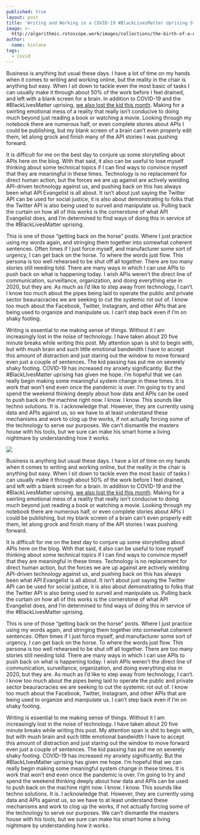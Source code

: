 ```yaml
---
published: true
layout: post
title: 'Writing and Working in a COVID-19 #BlackLivesMatter Uprising Storm'
image: >-
  http://algorithmic.rotoscope.work/images/collections/the-birth-of-a-nation/president.jpg
author:
  name: kinlane
tags:
  - Covid
---
```

Business is anything but usual these days. I have a lot of time on my hands when it comes to writing and working online, but the reality in the chair is anything but easy. When I sit down to tackle even the most basic of tasks I can usually make it through about 50% of the work before I feel drained, and left with a blank screen for a brain. In addition to COVID-19 and the #BlackLivesMatter uprising, [we also lost the kid this month](http://dronerecovery.org/journal/a-drone-recovery-post-to-remember-the-kid/). Making for a swirling emotional mess of a reality that really isn’t conducive to doing much beyond just reading a book or watching a movie. Looking through my notebook there are numerous half, or even complete stories about APIs I could be publishing, but my blank screen of a brain can’t even properly edit them, let along grock and finish many of the API stories I was pushing forward.

It is difficult for me on the best day to conjure up some storytelling about APIs here on the blog. With that said, it also can be useful to lose myself thinking about some technical topics if I can find ways to convince myself that they are meaningful in these times. Technology is no replacement for direct human action, but the forces we are up against are actively wielding API-driven technology against us, and pushing back on this has always been what API Evangelist is all about. It isn’t about just saying the Twitter API can be used for social justice, it is also about demonstrating to folks that the Twitter API is also being used to surveil and manipulate us. Pulling back the curtain on how all of this works is the cornerstone of what API Evangelist does, and I’m determined to find ways of doing this in service of the #BlackLivesMatter uprising.

This is one of those “getting back on the horse” posts. Where I just practice using my words again, and stringing them together into somewhat coherent sentences. Often times if I just force myself, and manufacturer some sort of urgency, I can get back on the horse. To where the words just flow. This persona is too well rehearsed to be shut off all together. There are too many stories still needing told. There are many ways in which I can use APIs to push back on what is happening today. I wish APIs weren’t the direct line of communication, surveillance, organization, and doing everything else in 2020, but they are. As much as I’d like to step away from technology, I can’t. I know too much about the pipes being laid to operate the public and private sector beauracracies we are seeking to cut the systemic rot out of. I know too much about the Facebook, Twitter, Instagram, and other APIs that are being used to organize and manipulate us. I can’t step back even if I’m on shaky footing.

Writing is essential to me making sense of things. Without it I am increasingly lost in the noise of technology. I have taken about 20 five minute breaks while writing this post. My attention span is shit to begin with, but with mush brain and such little emotional bandwidth I have to accept this amount of distraction and just staring out the window to move forward even just a couple of sentences. The kid passing has put me on severely shaky footing. COVID-19 has increased my anxiety significantly. But the #BlackLIvesMatter uprising has given me hope. I’m hopeful that we can really begin making some meaningful system change in these times. It is work that won’t end even once the pandemic is over. I’m going to try and spend the weekend thinking deeply about how data and APIs can be used to push back on the machine right now. I know. I know. This sounds like techno solutions. It is. I acknowledge that. However, they are currently using data and APIs against us, so we have to at least understand these mechanisms and work to clog up the works, if not actually forcing some of the technology to serve our purposes. We can’t dismantle the masters house with his tools, but we sure can make his smart home a living nightmare by understanding how it works.

[![](http://algorithmic.rotoscope.work/images/collections/the-birth-of-a-nation/president.jpg)](http://algorithmic.rotoscope.work/collections/the-birth-of-a-nation/)

Business is anything but usual these days. I have a lot of time on my hands when it comes to writing and working online, but the reality in the chair is anything but easy. When I sit down to tackle even the most basic of tasks I can usually make it through about 50% of the work before I feel drained, and left with a blank screen for a brain. In addition to COVID-19 and the #BlackLivesMatter uprising, [we also lost the kid this month](http://dronerecovery.org/journal/a-drone-recovery-post-to-remember-the-kid/). Making for a swirling emotional mess of a reality that really isn’t conducive to doing much beyond just reading a book or watching a movie. Looking through my notebook there are numerous half, or even complete stories about APIs I could be publishing, but my blank screen of a brain can’t even properly edit them, let along grock and finish many of the API stories I was pushing forward.

It is difficult for me on the best day to conjure up some storytelling about APIs here on the blog. With that said, it also can be useful to lose myself thinking about some technical topics if I can find ways to convince myself that they are meaningful in these times. Technology is no replacement for direct human action, but the forces we are up against are actively wielding API-driven technology against us, and pushing back on this has always been what API Evangelist is all about. It isn’t about just saying the Twitter API can be used for social justice, it is also about demonstrating to folks that the Twitter API is also being used to surveil and manipulate us. Pulling back the curtain on how all of this works is the cornerstone of what API Evangelist does, and I’m determined to find ways of doing this in service of the #BlackLivesMatter uprising.

This is one of those “getting back on the horse” posts. Where I just practice using my words again, and stringing them together into somewhat coherent sentences. Often times if I just force myself, and manufacturer some sort of urgency, I can get back on the horse. To where the words just flow. This persona is too well rehearsed to be shut off all together. There are too many stories still needing told. There are many ways in which I can use APIs to push back on what is happening today. I wish APIs weren’t the direct line of communication, surveillance, organization, and doing everything else in 2020, but they are. As much as I’d like to step away from technology, I can’t. I know too much about the pipes being laid to operate the public and private sector beauracracies we are seeking to cut the systemic rot out of. I know too much about the Facebook, Twitter, Instagram, and other APIs that are being used to organize and manipulate us. I can’t step back even if I’m on shaky footing.

Writing is essential to me making sense of things. Without it I am increasingly lost in the noise of technology. I have taken about 20 five minute breaks while writing this post. My attention span is shit to begin with, but with mush brain and such little emotional bandwidth I have to accept this amount of distraction and just staring out the window to move forward even just a couple of sentences. The kid passing has put me on severely shaky footing. COVID-19 has increased my anxiety significantly. But the #BlackLIvesMatter uprising has given me hope. I’m hopeful that we can really begin making some meaningful system change in these times. It is work that won’t end even once the pandemic is over. I’m going to try and spend the weekend thinking deeply about how data and APIs can be used to push back on the machine right now. I know. I know. This sounds like techno solutions. It is. I acknowledge that. However, they are currently using data and APIs against us, so we have to at least understand these mechanisms and work to clog up the works, if not actually forcing some of the technology to serve our purposes. We can’t dismantle the masters house with his tools, but we sure can make his smart home a living nightmare by understanding how it works.